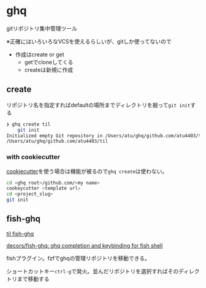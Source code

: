 # ghq

gitリポジトリ集中管理ツール

※正確にはいろいろなVCSを使えるらしいが、gitしか使ってないので

- 作成はcreate or get
  - getでcloneしてくる
  - createは新規に作成

## create

リポジトリ名を指定すればdefaultの場所までディレクトリを掘って`git init`する

```bash
❯ ghq create til
    git init
Initialized empty Git repository in /Users/atu/ghq/github.com/atu4403/til/.git/
/Users/atu/ghq/github.com/atu4403/til
```

### with cookiecutter

[cookiecutter](https://github.com/cookiecutter/cookiecutter)を使う場合は機能が被るので`ghq create`は使わない。

```bash
cd <ghq root>/github.com/<my name>
cookeycutter <template url>
cd <project_slug>
git init
```

## fish-ghq

[til fish-ghq](../fish/fish-ghq.md)

[decors/fish-ghq: ghq completion and keybinding for fish shell](https://github.com/decors/fish-ghq)

fishプラグイン。fzfでghqの管理リポジトリを移動できる。

ショートカットキー`ctrl-g`で発火。並んだリポジトリを選択すればそのディレクトリまで移動する
